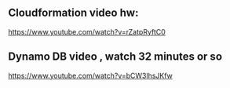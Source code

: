 ## Cloudformation video hw:

https://www.youtube.com/watch?v=rZatpRyftC0

## Dynamo DB video , watch 32 minutes or so

https://www.youtube.com/watch?v=bCW3lhsJKfw
